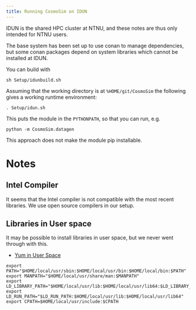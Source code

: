 ```yaml
---
title: Running CosmoSim on IDUN
---
```


IDUN is the shared HPC cluster at NTNU, and these notes are thus
only intended for NTNU users.

The base system has been set up to use conan to manage dependencies,
but some conan packages depend on system libraries which cannot be
installed at IDUN.  

You can build with
```
sh Setup/idunbuild.sh
```

Assuming that the working directory is at `%HOME/git/CosmoSim`
the following gives a working runtime environment:
```
. Setup/idun.sh
```

This puts the module in the `PYTHONPATH`, so that you can run, e.g.
```
python -m CosmoSim.datagen
```

This approach does not make the module pip installable.


# Notes

## Intel Compiler

It seems that the Intel compiler is not compatible with the most
recent libraries.  We use open source compilers in our setup.

## Libraries in User space

It may be possible to install libraries in user space, but we
never went through with this.

+ [Yum in User Space](https://stackoverflow.com/questions/36651091/how-to-install-packages-in-linux-centos-without-root-user-with-automatic-depen)

```
export PATH="$HOME/local/usr/sbin:$HOME/local/usr/bin:$HOME/local/bin:$PATH"
export MANPATH="$HOME/local/usr/share/man:$MANPATH"
export LD_LIBRARY_PATH="$HOME/local/usr/lib:$HOME/local/usr/lib64:$LD_LIBRARY_PATH"
export LD_RUN_PATH="$LD_RUN_PATH:$HOME/local/usr/lib:$HOME/local/usr/lib64"
export CPATH=$HOME/local/usr/include:$CPATH
```


